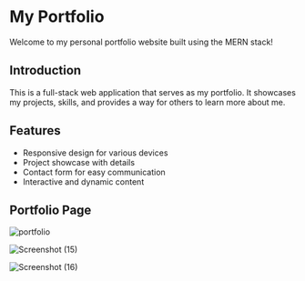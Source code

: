 # My Portfolio

Welcome to my personal portfolio website built using the MERN stack!

## Introduction

This is a full-stack web application that serves as my portfolio. It showcases my projects, skills, and provides a way for others to learn more about me.
## Features

- Responsive design for various devices
- Project showcase with details
- Contact form for easy communication
- Interactive and dynamic content

## Portfolio Page
![portfolio](https://github.com/Preeti980/Portfolio-mern-project/assets/114865373/5bc2bb71-c33b-4bc7-bdf8-51336cf07d7b)

![Screenshot (15)](https://github.com/Preeti980/Portfolio-mern-project/assets/114865373/65337a6e-c926-4b83-854d-2a21dd5d04c2)

![Screenshot (16)](https://github.com/Preeti980/Portfolio-mern-project/assets/114865373/9e936412-74eb-4cbd-a4dc-2358f6f7a46c)


